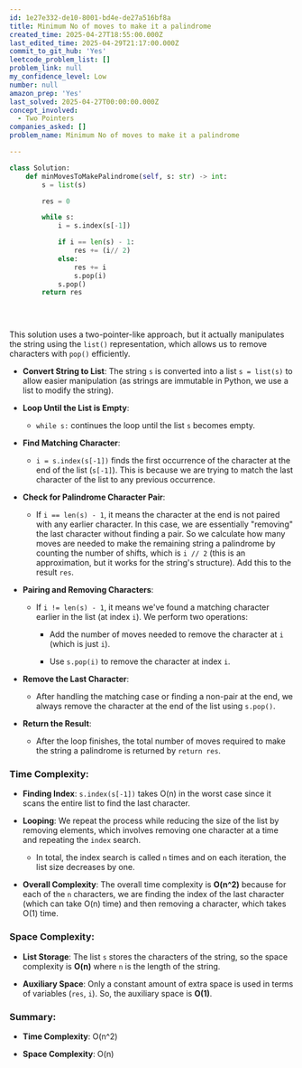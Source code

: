 ```yaml
---
id: 1e27e332-de10-8001-bd4e-de27a516bf8a
title: Minimum No of moves to make it a palindrome
created_time: 2025-04-27T18:55:00.000Z
last_edited_time: 2025-04-29T21:17:00.000Z
commit_to_git_hub: 'Yes'
leetcode_problem_list: []
problem_link: null
my_confidence_level: Low
number: null
amazon_prep: 'Yes'
last_solved: 2025-04-27T00:00:00.000Z
concept_involved:
  - Two Pointers
companies_asked: []
problem_name: Minimum No of moves to make it a palindrome

---
```


```python
class Solution:
    def minMovesToMakePalindrome(self, s: str) -> int:
        s = list(s)

        res = 0 

        while s: 
            i = s.index(s[-1])

            if i == len(s) - 1: 
                res += (i// 2)
            else: 
                res += i 
                s.pop(i)
            s.pop()
        return res    
            

        
```

This solution uses a two-pointer-like approach, but it actually manipulates the string using the `list()` representation, which allows us to remove characters with `pop()` efficiently.

*   **Convert String to List**:
    The string `s` is converted into a list `s = list(s)` to allow easier manipulation (as strings are immutable in Python, we use a list to modify the string).

*   **Loop Until the List is Empty**:

    *   `while s:` continues the loop until the list `s` becomes empty.

*   **Find Matching Character**:

    *   `i = s.index(s[-1])` finds the first occurrence of the character at the end of the list (`s[-1]`). This is because we are trying to match the last character of the list to any previous occurrence.

*   **Check for Palindrome Character Pair**:

    *   If `i == len(s) - 1`, it means the character at the end is not paired with any earlier character. In this case, we are essentially "removing" the last character without finding a pair. So we calculate how many moves are needed to make the remaining string a palindrome by counting the number of shifts, which is `i // 2` (this is an approximation, but it works for the string's structure). Add this to the result `res`.

*   **Pairing and Removing Characters**:

    *   If `i != len(s) - 1`, it means we've found a matching character earlier in the list (at index `i`). We perform two operations:

        *   Add the number of moves needed to remove the character at `i` (which is just `i`).

        *   Use `s.pop(i)` to remove the character at index `i`.

*   **Remove the Last Character**:

    *   After handling the matching case or finding a non-pair at the end, we always remove the character at the end of the list using `s.pop()`.

*   **Return the Result**:

    *   After the loop finishes, the total number of moves required to make the string a palindrome is returned by `return res`.

### Time Complexity:

*   **Finding Index**: `s.index(s[-1])` takes O(n) in the worst case since it scans the entire list to find the last character.

*   **Looping**: We repeat the process while reducing the size of the list by removing elements, which involves removing one character at a time and repeating the `index` search.

    *   In total, the index search is called `n` times and on each iteration, the list size decreases by one.

*   **Overall Complexity**: The overall time complexity is **O(n^2)** because for each of the `n` characters, we are finding the index of the last character (which can take O(n) time) and then removing a character, which takes O(1) time.

### Space Complexity:

*   **List Storage**: The list `s` stores the characters of the string, so the space complexity is **O(n)** where `n` is the length of the string.

*   **Auxiliary Space**: Only a constant amount of extra space is used in terms of variables (`res`, `i`). So, the auxiliary space is **O(1)**.

### Summary:

*   **Time Complexity**: O(n^2)

*   **Space Complexity**: O(n)
